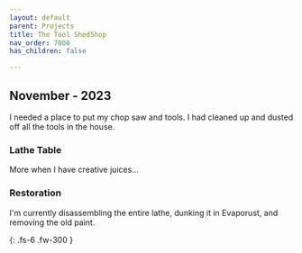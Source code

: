 ```yaml
---
layout: default
parent: Projects
title: The Tool ShedShop
nav_order: 7000
has_children: false

---
```


## [](#header-2)November - 2023
I needed a place to put my chop saw and tools. I had cleaned up and dusted off all the tools in the house.

### [](#header-3)Lathe Table

More when I have creative juices...


### [](#header-3)Restoration
I'm currently disassembling the entire lathe, dunking it in Evaporust, and removing the old paint.

{: .fs-6 .fw-300 }